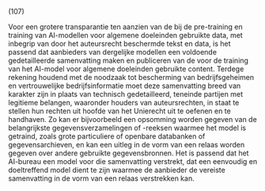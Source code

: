 (107)

Voor een grotere transparantie ten aanzien van de bij de pre-training en training van AI-modellen voor algemene doeleinden gebruikte data, met inbegrip van door het auteursrecht beschermde tekst en data, is het passend dat aanbieders van dergelijke modellen een voldoende gedetailleerde samenvatting maken en publiceren van de voor de training van het AI-model voor algemene doeleinden gebruikte content. Terdege rekening houdend met de noodzaak tot bescherming van bedrijfsgeheimen en vertrouwelijke bedrijfsinformatie moet deze samenvatting breed van karakter zijn in plaats van technisch gedetailleerd, teneinde partijen met legitieme belangen, waaronder houders van auteursrechten, in staat te stellen hun rechten uit hoofde van het Unierecht uit te oefenen en te handhaven. Zo kan er bijvoorbeeld een opsomming worden gegeven van de belangrijkste gegevensverzamelingen of -reeksen waarmee het model is getraind, zoals grote particuliere of openbare databanken of gegevensarchieven, en kan een uitleg in de vorm van een relaas worden gegeven over andere gebruikte gegevensbronnen. Het is passend dat het AI-bureau een model voor die samenvatting verstrekt, dat een eenvoudig en doeltreffend model dient te zijn waarmee de aanbieder de vereiste samenvatting in de vorm van een relaas verstrekken kan.

